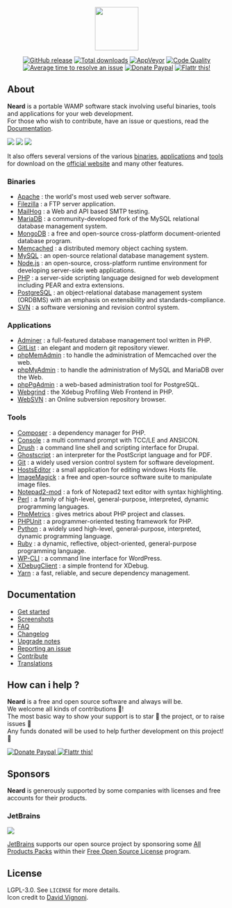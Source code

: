 <p align="center"><a href="http://neard.io" target="_blank"><img width="100" src="http://neard.io/img/logo.png"></a></p>

<p align="center">
  <a href="http://neard.io/release/latest"><img src="https://img.shields.io/github/release/crazy-max/neard.svg?style=flat-square" alt="GitHub release"></a>
  <a href="http://neard.io/releases"><img src="https://img.shields.io/github/downloads/crazy-max/neard/total.svg?style=flat-square" alt="Total downloads"></a>
  <a href="https://ci.appveyor.com/project/crazy-max/neard"><img src="https://img.shields.io/appveyor/ci/crazy-max/neard.svg?style=flat-square" alt="AppVeyor"></a>
  <a href="https://www.codacy.com/app/crazy-max/neard"><img src="https://img.shields.io/codacy/grade/75278913a45643ab871b87283963b3c5.svg?style=flat-square" alt="Code Quality"></a>
  <a href="http://isitmaintained.com/project/crazy-max/neard"><img src="http://isitmaintained.com/badge/resolution/crazy-max/neard.svg?style=flat-square" alt="Average time to resolve an issue"></a>
  <a href="https://www.paypal.com/cgi-bin/webscr?cmd=_s-xclick&hosted_button_id=6EALX9NDSRBAJ"><img src="https://img.shields.io/badge/donate-paypal-blue.svg?style=flat-square" alt="Donate Paypal"></a>
  <a href="https://flattr.com/submit/auto?user_id=crazymax&url=http://neard.io"><img src="https://img.shields.io/badge/flattr-this-green.svg?style=flat-square" alt="Flattr this!"></a>
</p>

## About

**Neard** is a portable WAMP software stack involving useful binaries, tools and applications for your web development.<br />
For those who wish to contribute, have an issue or questions, read the [Documentation](http://neard.io/doc).<br />

![](http://neard.io/img/screenshots/menu1.png)  ![](http://neard.io/img/screenshots/menu2.png)  ![](http://neard.io/img/screenshots/menu-tools2.png)

It also offers several versions of the various [binaries](http://neard.io/bins), [applications](http://neard.io/apps) and [tools](http://neard.io/tools) for download on the [official website](http://neard.io) and many other features.

### Binaries

* [Apache](http://neard.io/bins/apache) : the world's most used web server software.
* [Filezilla](http://neard.io/bins/filezilla) : a FTP server application.
* [MailHog](http://neard.io/bins/mailhog) : a Web and API based SMTP testing.
* [MariaDB](http://neard.io/bins/mariadb) : a community-developed fork of the MySQL relational database management system.
* [MongoDB](http://neard.io/bins/mongodb) : a free and open-source cross-platform document-oriented database program.
* [Memcached](http://neard.io/bins/memcached) : a distributed memory object caching system.
* [MySQL](http://neard.io/bins/mysql) : an open-source relational database management system.
* [Node.js](http://neard.io/bins/nodejs) : an open-source, cross-platform runtime environment for developing server-side web applications.
* [PHP](http://neard.io/bins/php) : a server-side scripting language designed for web development including PEAR and extra extensions.
* [PostgreSQL](http://neard.io/bins/postgresql) : an object-relational database management system (ORDBMS) with an emphasis on extensibility and standards-compliance.
* [SVN](http://neard.io/bins/svn) : a software versioning and revision control system.

### Applications

* [Adminer](http://neard.io/apps/adminer) : a full-featured database management tool written in PHP.
* [GitList](http://neard.io/apps/gitlist) : an elegant and modern git repository viewer.
* [phpMemAdmin](http://neard.io/apps/phpmemadmin) : to handle the administration of Memcached over the web.
* [phpMyAdmin](http://neard.io/apps/phpmyadmin) : to handle the administration of MySQL and MariaDB over the Web.
* [phpPgAdmin](http://neard.io/apps/phppgadmin) : a web-based administration tool for PostgreSQL.
* [Webgrind](http://neard.io/apps/webgrind) : the Xdebug Profiling Web Frontend in PHP.
* [WebSVN](http://neard.io/apps/websvn) : an Online subversion repository browser.

### Tools

* [Composer](http://neard.io/tools/composer) : a dependency manager for PHP.
* [Console](http://neard.io/tools/console) : a multi command prompt with TCC/LE and ANSICON.
* [Drush](http://neard.io/tools/drush) : a command line shell and scripting interface for Drupal.
* [Ghostscript](http://neard.io/tools/ghostscript) : an interpreter for the PostScript language and for PDF.
* [Git](http://neard.io/tools/git) : a widely used version control system for software development.
* [HostsEditor](http://neard.io/tools/hostseditor) : a small application for editing windows Hosts file.
* [ImageMagick](http://neard.io/tools/imagemagick) : a free and open-source software suite to manipulate image files.
* [Notepad2-mod](http://neard.io/tools/notepad2mod) : a fork of Notepad2 text editor with syntax highlighting.
* [Perl](http://neard.io/tools/perl) : a family of high-level, general-purpose, interpreted, dynamic programming languages.
* [PhpMetrics](http://neard.io/tools/phpmetrics) : gives metrics about PHP project and classes.
* [PHPUnit](http://neard.io/tools/phpunit) : a programmer-oriented testing framework for PHP.
* [Python](http://neard.io/tools/python) : a widely used high-level, general-purpose, interpreted, dynamic programming language.
* [Ruby](http://neard.io/tools/ruby) : a dynamic, reflective, object-oriented, general-purpose programming language.
* [WP-CLI](http://neard.io/tools/wpcli) : a command line interface for WordPress.
* [XDebugClient](http://neard.io/tools/xdc) : a simple frontend for XDebug.
* [Yarn](http://neard.io/tools/yarn) : a fast, reliable, and secure dependency management.

## Documentation

* [Get started](http://neard.io/doc/get-started)
* [Screenshots](http://neard.io/doc/screenshots)
* [FAQ](http://neard.io/doc/faq)
* [Changelog](http://neard.io/doc/changelog)
* [Upgrade notes](http://neard.io/doc/upgrade-notes)
* [Reporting an issue](http://neard.io/doc/reporting-issue)
* [Contribute](http://neard.io/doc/contribute)
* [Translations](http://neard.io/doc/translations)

## How can i help ?

**Neard** is a free and open source software and always will be.<br />
We welcome all kinds of contributions :raised_hands:!<br />
The most basic way to show your support is to star :star2: the project, or to raise issues :speech_balloon:<br />
Any funds donated will be used to help further development on this project! :gift_heart:

<p>
  <a href="https://www.paypal.com/cgi-bin/webscr?cmd=_s-xclick&hosted_button_id=6EALX9NDSRBAJ">
    <img src="http://neard.io/img/paypal.png" alt="Donate Paypal">
  </a>
  <a href="https://flattr.com/submit/auto?user_id=crazymax&url=http://neard.io">
    <img src="http://neard.io/img/flattr.png" alt="Flattr this!">
  </a>
</p>

## Sponsors

**Neard** is generously supported by some companies with licenses and free accounts for their products.

### JetBrains

![](http://neard.io/img/sponsors/jetbrains.png)

[JetBrains](https://www.jetbrains.com/) supports our open source project by sponsoring some [All Products Packs](https://www.jetbrains.com/products.html) within their [Free Open Source License](https://www.jetbrains.com/buy/opensource/) program.

## License

LGPL-3.0. See `LICENSE` for more details.<br />
Icon credit to [David Vignoni](http://www.icon-king.com/).
